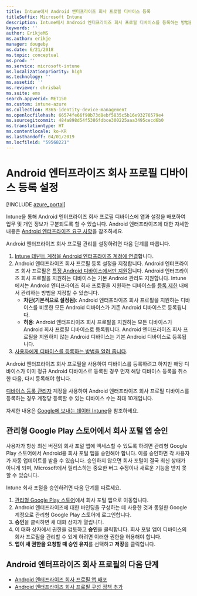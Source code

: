 ```yaml
---
title: Intune에서 Android 엔터프라이즈 회사 프로필 디바이스 등록
titleSuffix: Microsoft Intune
description: Intune에서 Android 엔터프라이즈 회사 프로필 디바이스를 등록하는 방법을 알아봅니다.
keywords: ''
author: ErikjeMS
ms.author: erikje
manager: dougeby
ms.date: 6/21/2018
ms.topic: conceptual
ms.prod: ''
ms.service: microsoft-intune
ms.localizationpriority: high
ms.technology: ''
ms.assetid: ''
ms.reviewer: chrisbal
ms.suite: ems
search.appverid: MET150
ms.custom: intune-azure
ms.collection: M365-identity-device-management
ms.openlocfilehash: 66574fe66f90b73d8ebf5835c5b16e93276579e4
ms.sourcegitcommit: 484a898d54f5386fdbce300225aaa3495cecd6b0
ms.translationtype: HT
ms.contentlocale: ko-KR
ms.lasthandoff: 04/01/2019
ms.locfileid: "59568221"
---
```

# <a name="set-up-enrollment-of-android-enterprise-work-profile-devices"></a>Android 엔터프라이즈 회사 프로필 디바이스 등록 설정

[!INCLUDE [azure_portal](./includes/azure_portal.md)]

Intune을 통해 Android 엔터프라이즈 회사 프로필 디바이스에 앱과 설정을 배포하여 업무 및 개인 정보가 구분되도록 할 수 있습니다. Android 엔터프라이즈에 대한 자세한 내용은 [Android 엔터프라이즈 요구 사항](https://support.google.com/work/android/answer/6174145?hl=en&ref_topic=6151012)을 참조하세요.

Android 엔터프라이즈 회사 프로필 관리를 설정하려면 다음 단계를 따릅니다.

1. [Intune 테넌트 계정을 Android 엔터프라이즈 계정에 연결](connect-intune-android-enterprise.md)합니다.
2. Android 엔터프라이즈 회사 프로필 등록 설정을 지정합니다. Android 엔터프라이즈 회사 프로필은 [특정 Android 디바이스에서만 지원](https://support.google.com/work/android/answer/6174145?hl=en&ref_topic=6151012%20style=%22target=new_window%22)됩니다. Android 엔터프라이즈 회사 프로필을 지원하는 디바이스는 기본 Android 관리도 지원합니다. Intune에서는 Android 엔터프라이즈 회사 프로필을 지원하는 디바이스를 [등록 제한](enrollment-restrictions-set.md) 내에서 관리하는 방법을 지정할 수 있습니다.
    - **차단(기본적으로 설정됨)**:  Android 엔터프라이즈 회사 프로필을 지원하는 디바이스를 비롯한 모든 Android 디바이스가 기존 Android 디바이스로 등록됩니다.
    - **허용**: Android 엔터프라이즈 회사 프로필을 지원하는 모든 디바이스가 Android 회사 프로필 디바이스로 등록됩니다. Android 엔터프라이즈 회사 프로필을 지원하지 않는 Android 디바이스는 기본 Android 디바이스로 등록됩니다.
3. [사용자에게 디바이스를 등록하는 방법을 알려 줍니다](/intune-user-help/enroll-your-device-in-intune-android).


Android 엔터프라이즈 회사 프로필을 사용하여 디바이스를 등록하려고 하지만 해당 디바이스가 이미 정규 Android 디바이스로 등록된 경우 먼저 해당 디바이스 등록을 취소한 다음, 다시 등록해야 합니다.

[디바이스 등록 관리자](device-enrollment-manager-enroll.md) 계정을 사용하여 Android 엔터프라이즈 회사 프로필 디바이스를 등록하는 경우 계정당 등록할 수 있는 디바이스 수는 최대 10개입니다.

자세한 내용은 [Google에 보내는 데이터 Intune](data-intune-sends-to-google.md)을 참조하세요.

## <a name="approve-the-company-portal-app-in-the-managed-google-play-store"></a>관리형 Google Play 스토어에서 회사 포털 앱 승인

사용자가 항상 최신 버전의 회사 포털 앱에 액세스할 수 있도록 하려면 관리형 Google Play 스토어에서 Android용 회사 포털 앱을 승인해야 합니다. 이를 승인하면 각 사용자가 자동 업데이트를 받을 수 있습니다. 승인하지 않으면 회사 포털이 결국 최신 상태가 아니게 되며, Microsoft에서 릴리스하는 중요한 버그 수정이나 새로운 기능을 받지 못할 수 있습니다.

Intune 회사 포털을 승인하려면 다음 단계를 따르세요.

1.  [관리형 Google Play 스토어](https://play.google.com/work/apps/details?id=com.microsoft.windowsintune.companyportal)에서 회사 포털 앱으로 이동합니다.
2.  Android 엔터프라이즈에 대한 바인딩을 구성하는 데 사용한 것과 동일한 Google 계정으로 관리형 Google Play 스토어에 로그인합니다.
3.  **승인**을 클릭하면 새 대화 상자가 열립니다.
4.  이 대화 상자에서 권한을 검토하고 **승인**을 클릭합니다. 회사 포털 앱이 디바이스의 회사 프로필을 관리할 수 있게 하려면 이러한 권한을 허용해야 합니다.
5.  **앱이 새 권한을 요청할 때 승인 유지**를 선택하고 **저장**을 클릭합니다.

## <a name="next-steps-for-android-enterprise-work-profiles"></a>Android 엔터프라이즈 회사 프로필의 다음 단계
- [Android 엔터프라이즈 회사 프로필 앱 배포](apps-add-android-for-work.md)
- [Android 엔터프라이즈 회사 프로필 구성 정책 추가](device-profiles.md)
